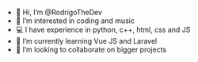 - 👋 Hi, I’m @RodrigoTheDev
- 👀 I’m interested in coding and music
- 💻 I have experience in python, c++, html, css and JS
- 🌱 I’m currently learning Vue JS and Laravel
- 💞️ I’m looking to collaborate on bigger projects

<!---
RodrigoTheDev/RodrigoTheDev is a ✨ special ✨ repository because its `README.md` (this file) appears on your GitHub profile.
You can click the Preview link to take a look at your changes.
--->
